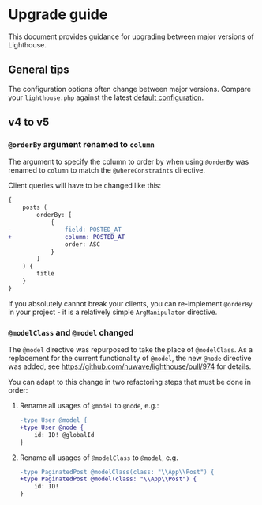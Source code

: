 # Upgrade guide

This document provides guidance for upgrading between major versions of Lighthouse.

## General tips

The configuration options often change between major versions.
Compare your `lighthouse.php` against the latest [default configuration](src/lighthouse.php).

## v4 to v5

### `@orderBy` argument renamed to `column`

The argument to specify the column to order by when using `@orderBy` was renamed
to `column` to match the `@whereConstraints` directive.

Client queries will have to be changed like this:

```diff
{
    posts (
        orderBy: [
            {
-               field: POSTED_AT
+               column: POSTED_AT
                order: ASC
            }
        ]
    ) {
        title
    }
}
```

If you absolutely cannot break your clients, you can re-implement `@orderBy` in your
project - it is a relatively simple `ArgManipulator` directive.

### `@modelClass` and `@model` changed 

The `@model` directive was repurposed to take the place of `@modelClass`. As a replacement
for the current functionality of `@model`, the new `@node` directive was added,
see https://github.com/nuwave/lighthouse/pull/974 for details.

You can adapt to this change in two refactoring steps that must be done in order:

1. Rename all usages of `@model` to `@node`, e.g.:

    ```diff
    -type User @model {
    +type User @node {
        id: ID! @globalId
    }
    ```

2. Rename all usages of `@modelClass` to `@model`, e.g.

    ```diff
    -type PaginatedPost @modelClass(class: "\\App\\Post") {
    +type PaginatedPost @model(class: "\\App\\Post") {
        id: ID!
    }
    ```
